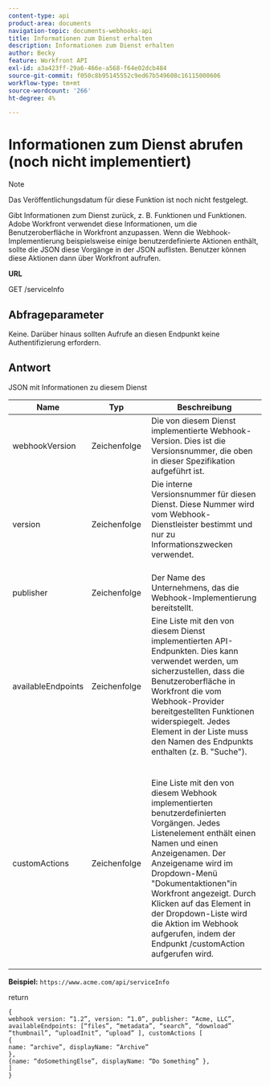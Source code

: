 ```yaml
---
content-type: api
product-area: documents
navigation-topic: documents-webhooks-api
title: Informationen zum Dienst erhalten
description: Informationen zum Dienst erhalten
author: Becky
feature: Workfront API
exl-id: a3a423ff-29a6-466e-a568-f64e02dcb484
source-git-commit: f050c8b95145552c9ed67b549608c16115000606
workflow-type: tm+mt
source-wordcount: '266'
ht-degree: 4%

---
```



# Informationen zum Dienst abrufen (noch nicht implementiert)

>[!NOTE]
>
>Das Veröffentlichungsdatum für diese Funktion ist noch nicht festgelegt.

Gibt Informationen zum Dienst zurück, z. B. Funktionen und Funktionen. Adobe Workfront verwendet diese Informationen, um die Benutzeroberfläche in Workfront anzupassen. Wenn die Webhook-Implementierung beispielsweise einige benutzerdefinierte Aktionen enthält, sollte die JSON diese Vorgänge in der JSON auflisten. Benutzer können diese Aktionen dann über Workfront aufrufen.

**URL**

GET /serviceInfo

## Abfrageparameter

Keine. Darüber hinaus sollten Aufrufe an diesen Endpunkt keine Authentifizierung erfordern.

## Antwort

JSON mit Informationen zu diesem Dienst

<table style="table-layout:auto"> 
 <col> 
 <col> 
 <col> 
 <thead> 
  <tr> 
   <th>Name</th> 
   <th>Typ </th> 
   <th>Beschreibung</th> 
  </tr> 
 </thead> 
 <tbody> 
  <tr> 
   <td>webhookVersion </td> 
   <td>Zeichenfolge </td> 
   <td>Die von diesem Dienst implementierte Webhook-Version. Dies ist die Versionsnummer, die oben in dieser Spezifikation aufgeführt ist.</td> 
  </tr> 
  <tr> 
   <td>version </td> 
   <td>Zeichenfolge </td> 
   <td>Die interne Versionsnummer für diesen Dienst. Diese Nummer wird vom Webhook-Dienstleister bestimmt und nur zu Informationszwecken verwendet.<br><br></td> 
  </tr> 
  <tr> 
   <td>publisher </td> 
   <td>Zeichenfolge </td> 
   <td>Der Name des Unternehmens, das die Webhook-Implementierung bereitstellt.</td> 
  </tr> 
  <tr> 
   <td>availableEndpoints</td> 
   <td>Zeichenfolge </td> 
   <td>Eine Liste mit den von diesem Dienst implementierten API-Endpunkten. Dies kann verwendet werden, um sicherzustellen, dass die Benutzeroberfläche in Workfront die vom Webhook-Provider bereitgestellten Funktionen widerspiegelt. Jedes Element in der Liste muss den Namen des Endpunkts enthalten (z. B. "Suche").</td> 
  </tr> 
  <tr> 
   <td>customActions </td> 
   <td>Zeichenfolge</td> 
   <td>  <p>Eine Liste mit den von diesem Webhook implementierten benutzerdefinierten Vorgängen. Jedes Listenelement enthält einen Namen und einen Anzeigenamen. Der Anzeigename wird im Dropdown-Menü "Dokumentaktionen"in Workfront angezeigt. Durch Klicken auf das Element in der Dropdown-Liste wird die Aktion im Webhook aufgerufen, indem der Endpunkt /customAction aufgerufen wird.</p></td> 
  </tr> 
 </tbody> 
</table>

**Beispiel:** `https://www.acme.com/api/serviceInfo`

return

```
{
webhook version: “1.2”, version: “1.0”, publisher: “Acme, LLC”, availableEndpoints: [“files”, “metadata”, “search”, “download”
“thumbnail”, “uploadInit”, “upload” ], customActions [
{
name: “archive”, displayName: “Archive” 
}, 
{name: “doSomethingElse”, displayName: “Do Something” }, 
] 
}
```
